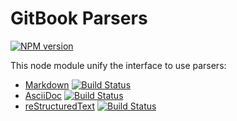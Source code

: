 # GitBook Parsers

[![NPM version](https://badge.fury.io/js/gitbook-parsers.svg)](http://badge.fury.io/js/gitbook-parsers)

This node module unify the interface to use parsers:

- [Markdown](https://github.com/GitbookIO/gitbook-markdown) [![Build Status](https://travis-ci.org/GitbookIO/gitbook-markdown.png?branch=master)](https://travis-ci.org/GitbookIO/gitbook-markdown)
- [AsciiDoc](https://github.com/GitbookIO/gitbook-asciidoc) [![Build Status](https://travis-ci.org/GitbookIO/gitbook-asciidoc.png?branch=master)](https://travis-ci.org/GitbookIO/gitbook-asciidoc)
- [reStructuredText](https://github.com/GitbookIO/gitbook-restructuredtext) [![Build Status](https://travis-ci.org/GitbookIO/gitbook-restructuredtext.png?branch=master)](https://travis-ci.org/GitbookIO/gitbook-restructuredtext)

